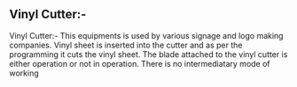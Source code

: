## Vinyl Cutter:-

Vinyl Cutter:- This equipments is used by various signage and logo making companies. Vinyl sheet is inserted into the cutter and as per the programming it cuts the vinyl sheet. The blade attached to the vinyl cutter is either operation or not in operation. There is no intermediatary mode of working